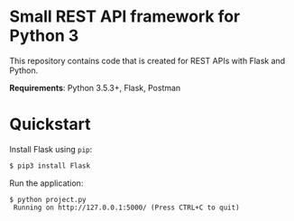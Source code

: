 # Small REST API framework for Python 3

This repository contains code that is created for REST APIs with Flask and Python.

**Requirements**: Python 3.5.3+, Flask, Postman

# Quickstart

Install Flask using `pip`:
```bash
$ pip3 install Flask
```

Run the application:
```
$ python project.py 
 Running on http://127.0.0.1:5000/ (Press CTRL+C to quit)
```
